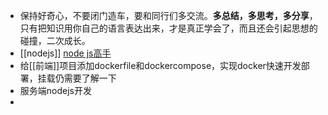 - 保持好奇心，不要闭门造车，要和同行们多交流。**多总结，多思考，多分享**，只有把知识用你自己的语言表达出来，才是真正学会了，而且还会引起思想的碰撞，二次成长。
- [[nodejs]] [node js高手](https://www.zhihu.com/question/26557198)
- 给[[前端]]项目添加dockerfile和dockercompose，实现docker快速开发部署，挂载仍需要了解一下
- 服务端nodejs开发
-